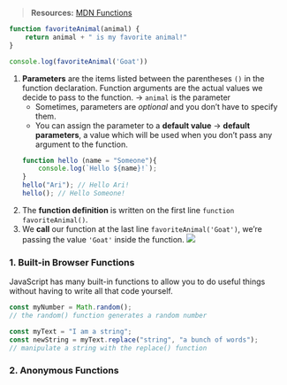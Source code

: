 > **Resources:**
> [MDN Functions](https://developer.mozilla.org/en-US/docs/Learn/JavaScript/Building_blocks/Functions)
```javascript
function favoriteAnimal(animal) {
    return animal + " is my favorite animal!"
}

console.log(favoriteAnimal('Goat'))
```
1. **Parameters** are the items listed between the parentheses `()` in the function declaration. Function arguments are the actual values we decide to pass to the function. → `animal` is the parameter
	* Sometimes, parameters are *optional* and you don’t have to specify them. 
	* You can assign the parameter to a **default value** → **default parameters**, a value which will be used when you don’t pass any argument to the function. 
	```js
	function hello (name = "Someone"){
		console.log(`Hello ${name}!`); 
	}
	hello("Ari"); // Hello Ari!
	hello(); // Hello Someone!
	```
2. The **function definition** is written on the first line `function favoriteAnimal()`. 
3. We **call** our function at the last line `favoriteAnimal('Goat')`, we’re passing the value `'Goat'` inside the function. 
![](https://i.imgur.com/rPma7vO.png)
### 1. Built-in Browser Functions
JavaScript has many built-in functions to allow you to do useful things without having to write all that code yourself.
```js
const myNumber = Math.random(); 
// the random() function generates a random number 

const myText = "I am a string"; 
const newString = myText.replace("string", "a bunch of words");
// manipulate a string with the replace() function
```
### 2. Anonymous Functions

